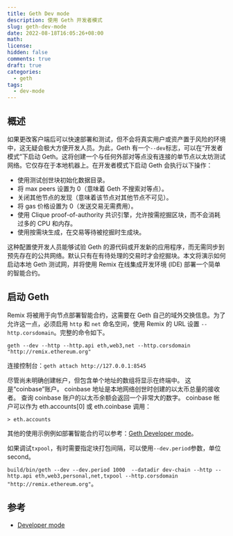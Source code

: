 ```yaml
---
title: Geth Dev mode
description: 使用 Geth 开发者模式
slug: geth-dev-mode
date: 2022-08-18T16:05:26+08:00
math:
license:
hidden: false
comments: true
draft: true
categories:
  - geth
tags:
  - dev-mode
---
```


## 概述

如果更改客户端后可以快速部署和测试，但不会将真实用户或资产置于风险的环境中，这无疑会极大方便开发人员。为此，Geth 有一个`--dev`标志，可以在“开发者模式”下启动 Geth。这将创建一个与任何外部对等点没有连接的单节点以太坊测试网络。它仅存在于本地机器上。在开发者模式下启动 Geth 会执行以下操作：

- 使用测试创世块初始化数据目录。
- 将 max peers 设置为 0（意味着 Geth 不搜索对等点）。
- 关闭其他节点的发现（意味着该节点对其他节点不可见）。
- 将 gas 价格设置为 0（发送交易无需费用）。
- 使用 Clique proof-of-authority 共识引擎，允许按需挖掘区块，而不会消耗过多的 CPU 和内存。
- 使用按需块生成，在交易等待被挖掘时生成块。

这种配置使开发人员能够试验 Geth 的源代码或开发新的应用程序，而无需同步到预先存在的公共网络。默认只有在有待处理的交易时才会挖掘块。本文将演示如何启动本地 Geth 测试网，并将使用 Remix 在线集成开发环境 (IDE) 部署一个简单的智能合约。

## 启动 Geth

Remix 将被用于向节点部署智能合约，这需要在 Geth 自己的域外交换信息。为了允许这一点，必须启用 `http` 和 `net` 命名空间，使用 Remix 的 URL 设置 `--http.corsdomain`。完整的命令如下。

`geth --dev --http --http.api eth,web3,net --http.corsdomain "http://remix.ethereum.org"`

连接控制台：`geth attach http://127.0.0.1:8545`

尽管尚未明确创建帐户，但包含单个地址的数组将显示在终端中。 这是“coinbase”账户。 coinbase 地址是本地网络创世时创建的以太币总量的接收者。 查询 coinbase 账户的以太币余额会返回一个非常大的数字。 coinbase 帐户可以作为 eth.accounts[0] 或 eth.coinbase 调用：

```shell
> eth.accounts
```

其他的使用示例例如部署智能合约可以参考：[Geth Developer mode](https://geth.ethereum.org/docs/getting-started/dev-mode)。

如果调试`txpool`，有时需要指定块打包间隔，可以使用`--dev.period`参数，单位 second。

`build/bin/geth --dev --dev.period 1000  --datadir dev-chain --http --http.api eth,web3,personal,net,txpool --http.corsdomain "http://remix.ethereum.org"`。

## 参考

- [Developer mode](https://geth.ethereum.org/docs/developers/dapp-developer/dev-mode)
